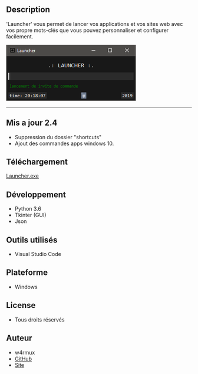 ## Description
'Launcher' vous permet de lancer vos applications et vos
sites web avec vos propre mots-clés que vous pouvez personnaliser et configurer 
facilement.

![screenshot](launcher/img/Capture.png)

---

## Mis a jour 2.4
- Suppression du dossier "shortcuts"
- Ajout des commandes apps windows 10.

## Téléchargement
[Launcher.exe](https://github.com/quentinhouillon/launcher/releases/download/2.4/Launcher-Setup.exe)

## Développement
- Python 3.6
- Tkinter (GUI)
- Json

## Outils utilisés
- Visual Studio Code

## Plateforme
- Windows

## License
- Tous droits réservés

## Auteur
- w4rmux
- [GitHub](https://github.com/quentinhouillon/)
- [Site](https://quentinhouillon.github.io/w4rmux/)

